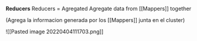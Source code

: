 **Reducers**
Reducers = Agregated
Agregate data from [[Mappers]]  together

(Agrega la informacion generada por los [[Mappers]]  junta en el cluster)


![[Pasted image 20220404111703.png]]